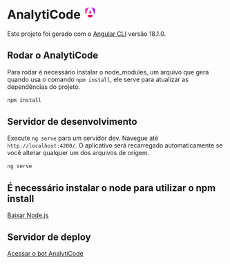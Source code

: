 # AnalytiCode <img src="/src/assets/images/angular.png" alt="Angular CLI" width="30" height="30">

Este projeto foi gerado com o [Angular CLI](https://github.com/angular/angular-cli) versão 18.1.0.

## Rodar o AnalytiCode

Para rodar é necessário instalar o node_modules, um arquivo que gera quando usa o comando `npm install`, ele serve para atualizar as dependências do projeto.

``` bash
npm install
```

## Servidor de desenvolvimento

Execute `ng serve` para um servidor dev. Navegue até `http://localhost:4200/`. O aplicativo será recarregado automaticamente se você alterar qualquer um dos arquivos de origem.

``` bash
ng serve
```

## É necessário instalar o node para utilizar o npm install

[Baixar Node.js](https://www.nodejs.tech/pt-br/download)


## Servidor de deploy

[Acessar o bot AnalytiCode](https://analyticode.onrender.com/analytiCode)
